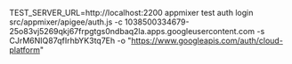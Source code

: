TEST_SERVER_URL=http://localhost:2200 appmixer test auth login src/appmixer/apigee/auth.js -c 1038500334679-25o83vj5269qkj67frpgtgs0ndbaq2la.apps.googleusercontent.com -s CJrM6NIQ87qfIrhbYK3tq7Eh  -o "https://www.googleapis.com/auth/cloud-platform"
